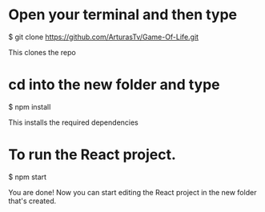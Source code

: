 # Open your terminal and then type

$ git clone https://github.com/ArturasTv/Game-Of-Life.git

This clones the repo

# cd into the new folder and type

$ npm install

This installs the required dependencies

# To run the React project.
$ npm start

You are done! Now you can start editing the React project in the new folder that's created.
